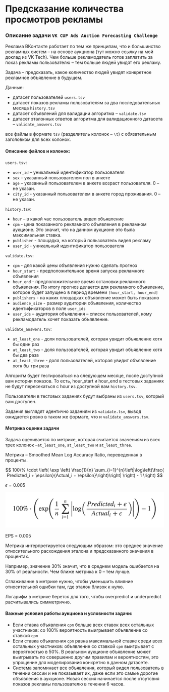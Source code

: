 # Предсказание количества просмотров рекламы

### Описание задачи `VK CUP Ads Auction Forecasting Challenge`

Реклама ВКонтакте работает по тем же принципам, что и большинство рекламных систем – на основе аукциона (тут можно ссылку на мой доклад из VK Tech). Чем больше рекламодатель готов заплатить за показ рекламы пользователю – тем больше людей увидят его рекламу.   

Задача – предсказать, какое количество людей увидят конкретное рекламное объявление в будущем.

Данные:
- датасет пользователей `users.tsv`
- датасет показов рекламы пользователям за два последовательных месяца `history.tsv`
- датасет объявлений для валидации алгоритма – `validate.tsv`
- датасет эталонных ответов алгоритма для валидационного датасета – `validate_answers.tsv`

все файлы в формате `tsv` (разделитель колонок – `\t`) с обязательным заголовком для всех колонок. 

#### Описание файлов и колонок:

`users.tsv`:
- `user_id` – уникальный идентификатор пользователя
- `sex` – указанный пользователем пол в анкете
- `age` – указанный пользователем в анкете возраст пользователя. 0 – не указан.
- `city_id` - указанный пользователем в анкете город проживания. 0 – не указан.

`history.tsv`:
- `hour` – в какой час пользователь видел объявление
- `cpm` - цена показанного рекламного объявления в рекламном аукционе. Это значит, что на данном аукционе это была максимальная ставка. 
- `publisher` - площадка, на который пользователь видел рекламу
- `user_id` - уникальный идентификатор пользователя

`validate.tsv`:
- `cpm` - для какой цены объявления нужно сделать прогноз
- `hour_start` - предположительное время запуска рекламного объявления
- `hour_end` - предположительное время остановки рекламного объявления. По итогу прогноз делается для рекламного объявление, которое будет запущено в период времени `[hour_start, hour_end]`
- `publishers` - на каких площадках объявление может быть показано
- `audience_size` - размер аудитории объявления, количество идентификаторов в поле `user_ids`
- `user_ids` – аудитория объявления – список пользователей, кому рекламодатель хочет показать объявление.

`validate_answers.tsv`:
- `at_least_one` - доля пользователей, которая увидит объявление хотя бы один раз
- `at_least_two` - доля пользователей, которая увидит объявление хотя бы два раза
- `at_least_three` - доля пользователей, которая увидит объявление хотя бы три раза

Алгоритм будет тестироваться на следующем месяце, после доступной вам истории показов. То есть, hour_start и hour_end в тестовых заданиях не будут пересекаться с hour из доступной вам `history.tsv`.

Пользователи в тестовых заданиях будут выбраны из `users.tsv`, который вам доступен.

Задания выглядят идентично заданиям из `validate.tsv`, вывод ожидается ровно в таком же формате, что и `validate_answers.tsv`.

#### Метрика оценки задачи

Задача оценивается по метрике, которая считается значениям из всех трех колонок –`at_least_one`, `at_least_two` и `at_least_three`.

Метрика – Smoothed Mean Log Accuracy Ratio, переведенная в проценты.

$$ 100\% \cdot \left( \exp \left( \frac{1}{n} \sum_{i=1}^{n}\left|\log\left(\frac{ Predicted_i + \epsilon}{Actual_i + \epsilon}\right)\right| \right) - 1 \right) $$

$\epsilon = 0.005$

![metric formula](metric.png "формула в виде картинки")

EPS = 0.005

Метрика интерпретируется следующим образом: это среднее значение относительного расхождения эталона и предсказанного значения в процентах. 

Например, значение 30% значит, что в среднем модель ошибается на 30% от реальности. Чем ближе метрика к 0 – тем лучше.

Сглаживание в метрике нужно, чтобы уменьшить влияние относительной ошибки там, где эталон близок к нулю. 

Логарифм в метрике берется для того, чтобы overpredict и underpredict расчитывались симметрично.



####  Важные условия работы аукциона и условности задачи:
- Если ставка объявления `cpm` больше всех ставок всех остальных участников: со 100% вероятность выигрывает объявление со ставкой `cpm`
- Если ставка объявления `cpm` равна максимальной ставке среди всех остальных участников: объявление со ставкой `cpm` выигрывает с вероятностью в 50%. В реальном аукционе объявление может выигрывать по совершенно другим правилам и вероятностям, это упрощение для моделирования конкретно в данном датасете. 
- Система запоминает все объявления, который видел пользователь в течении сессии и не показывает их, даже если это самые дорогие объявления в аукционе.  Новая сессия начинается после отсутсвия показов рекламы пользователю в течении 6 часов.
